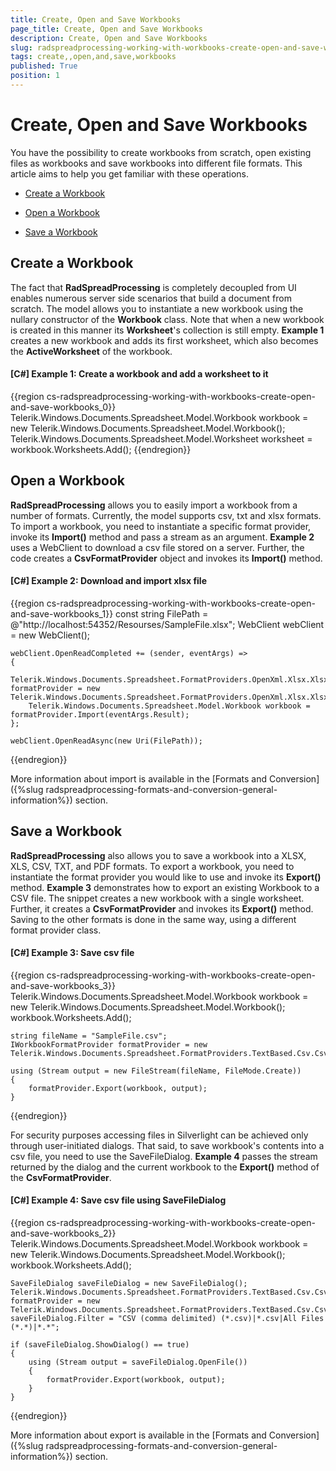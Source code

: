 ```yaml
---
title: Create, Open and Save Workbooks
page_title: Create, Open and Save Workbooks
description: Create, Open and Save Workbooks
slug: radspreadprocessing-working-with-workbooks-create-open-and-save-workbooks
tags: create,,open,and,save,workbooks
published: True
position: 1
---
```


# Create, Open and Save Workbooks



You have the possibility to create workbooks from scratch, open existing files as workbooks and save workbooks into different file formats. This article aims to help you get familiar with these operations.
      

* [Create a Workbook](#create-a-workbook)

* [Open a Workbook](#open-a-workbook)

* [Save a Workbook](#save-a-workbook)

## Create a Workbook

The fact that __RadSpreadProcessing__ is completely decoupled from UI enables numerous server side scenarios that build a document from scratch. The model allows you to instantiate a new workbook using the nullary constructor of the __Workbook__ class. Note that when a new workbook is created in this manner its __Worksheet__'s collection is still empty. __Example 1__ creates a new workbook and adds its first worksheet, which also becomes the __ActiveWorksheet__ of the workbook.
        

#### __[C#] Example 1: Create a workbook and add a worksheet to it__

{{region cs-radspreadprocessing-working-with-workbooks-create-open-and-save-workbooks_0}}
	Telerik.Windows.Documents.Spreadsheet.Model.Workbook workbook = new Telerik.Windows.Documents.Spreadsheet.Model.Workbook();
	Telerik.Windows.Documents.Spreadsheet.Model.Worksheet worksheet = workbook.Worksheets.Add();
{{endregion}}



## Open a Workbook

__RadSpreadProcessing__ allows you to easily import a workbook from a number of formats. Currently, the model supports csv, txt and xlsx formats. To import a workbook, you need to instantiate a specific format provider, invoke its __Import()__ method and pass a stream as an argument. __Example 2__ uses a WebClient to download a csv file stored on a server. Further, the code creates a __CsvFormatProvider__ object and invokes its __Import()__ method.
        

#### __[C#] Example 2: Download and import xlsx file__

{{region cs-radspreadprocessing-working-with-workbooks-create-open-and-save-workbooks_1}}
	const string FilePath = @"http://localhost:54352/Resourses/SampleFile.xlsx";
	WebClient webClient = new WebClient();
	
	webClient.OpenReadCompleted += (sender, eventArgs) =>
	{
	    Telerik.Windows.Documents.Spreadsheet.FormatProviders.OpenXml.Xlsx.XlsxFormatProvider formatProvider = new Telerik.Windows.Documents.Spreadsheet.FormatProviders.OpenXml.Xlsx.XlsxFormatProvider();
	    Telerik.Windows.Documents.Spreadsheet.Model.Workbook workbook = formatProvider.Import(eventArgs.Result);
	};
	
	webClient.OpenReadAsync(new Uri(FilePath));
{{endregion}}



More information about import is available in the [Formats and Conversion]({%slug radspreadprocessing-formats-and-conversion-general-information%}) section.
        

## Save a Workbook


__RadSpreadProcessing__ also allows you to save a workbook into a XLSX, XLS, CSV, TXT, and PDF formats. To export a workbook, you need to instantiate the format provider you would like to use and invoke its __Export()__ method. __Example 3__ demonstrates how to export an existing Workbook to a CSV file. The snippet creates a new workbook with a single worksheet. Further, it creates a __CsvFormatProvider__ and invokes its __Export()__ method. Saving to the other formats is done in the same way, using a different format provider class.
          

#### __[C#] Example 3: Save csv file__

{{region cs-radspreadprocessing-working-with-workbooks-create-open-and-save-workbooks_3}}
	Telerik.Windows.Documents.Spreadsheet.Model.Workbook workbook = new Telerik.Windows.Documents.Spreadsheet.Model.Workbook();
	workbook.Worksheets.Add();
	
	string fileName = "SampleFile.csv";
	IWorkbookFormatProvider formatProvider = new Telerik.Windows.Documents.Spreadsheet.FormatProviders.TextBased.Csv.CsvFormatProvider();
	
	using (Stream output = new FileStream(fileName, FileMode.Create))
	{
	    formatProvider.Export(workbook, output);
	}
{{endregion}}


For security purposes accessing files in Silverlight can be achieved only through user-initiated dialogs. That said, to save workbook's contents into a csv file, you need to use the SaveFileDialog. __Example 4__ passes the stream returned by the dialog and the current workbook to the __Export()__ method of the __CsvFormatProvider__.
          

#### __[C#] Example 4: Save csv file using SaveFileDialog__

{{region cs-radspreadprocessing-working-with-workbooks-create-open-and-save-workbooks_2}}
	Telerik.Windows.Documents.Spreadsheet.Model.Workbook workbook = new Telerik.Windows.Documents.Spreadsheet.Model.Workbook();
	workbook.Worksheets.Add();
	
	SaveFileDialog saveFileDialog = new SaveFileDialog();
	Telerik.Windows.Documents.Spreadsheet.FormatProviders.TextBased.Csv.CsvFormatProvider formatProvider = new Telerik.Windows.Documents.Spreadsheet.FormatProviders.TextBased.Csv.CsvFormatProvider();
	saveFileDialog.Filter = "CSV (comma delimited) (*.csv)|*.csv|All Files (*.*)|*.*";
	
	if (saveFileDialog.ShowDialog() == true)
	{
	    using (Stream output = saveFileDialog.OpenFile())
	    {
	        formatProvider.Export(workbook, output);
	    }
	}
{{endregion}}

More information about export is available in the [Formats and Conversion]({%slug radspreadprocessing-formats-and-conversion-general-information%}) section.
        
